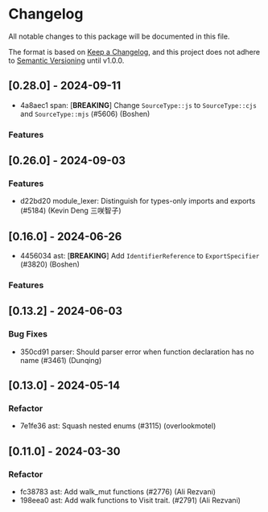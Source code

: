 # Changelog

All notable changes to this package will be documented in this file.

The format is based on [Keep a Changelog](https://keepachangelog.com/en/1.0.0/), and this project does not adhere to [Semantic Versioning](https://semver.org/spec/v2.0.0.html) until v1.0.0.

## [0.28.0] - 2024-09-11

- 4a8aec1 span: [**BREAKING**] Change `SourceType::js` to `SourceType::cjs` and `SourceType::mjs` (#5606) (Boshen)

### Features


## [0.26.0] - 2024-09-03

### Features

- d22bd20 module_lexer: Distinguish for types-only imports and exports (#5184) (Kevin Deng 三咲智子)

## [0.16.0] - 2024-06-26

- 4456034 ast: [**BREAKING**] Add `IdentifierReference` to `ExportSpecifier` (#3820) (Boshen)

### Features


## [0.13.2] - 2024-06-03

### Bug Fixes

- 350cd91 parser: Should parser error when function declaration has no name (#3461) (Dunqing)

## [0.13.0] - 2024-05-14

### Refactor

- 7e1fe36 ast: Squash nested enums (#3115) (overlookmotel)

## [0.11.0] - 2024-03-30

### Refactor

- fc38783 ast: Add walk_mut functions (#2776) (Ali Rezvani)
- 198eea0 ast: Add walk functions to Visit trait. (#2791) (Ali Rezvani)


